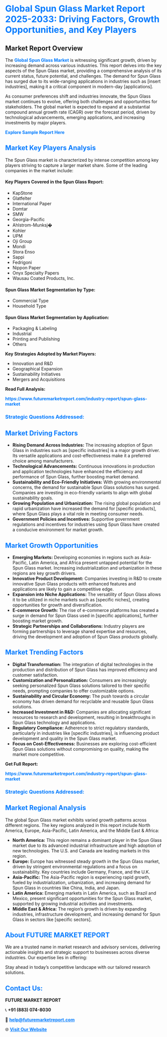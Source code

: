 <h1 style="color: #007BFF;">Global Spun Glass Market Report 2025-2033: Driving Factors, Growth Opportunities, and Key Players</h1>

<section id="overview">
<h2>Market Report Overview</h2>
<p>The <a href="https://www.futuremarketreport.com/industry-report/spun-glass-market" style="color: #007BFF; text-decoration: none;"><strong>Global Spun Glass Market</strong></a> is witnessing significant growth, driven by increasing demand across various industries. This report delves into the key aspects of the Spun Glass market, providing a comprehensive analysis of its current status, future potential, and challenges. The demand for Spun Glass has surged due to its wide-ranging applications in industries such as [insert industries], making it a critical component in modern-day [applications].</p>
<p>As consumer preferences shift and industries innovate, the Spun Glass market continues to evolve, offering both challenges and opportunities for stakeholders. The global market is expected to expand at a substantial compound annual growth rate (CAGR) over the forecast period, driven by technological advancements, emerging applications, and increasing investments by major players.</p>
</section>

<section id="overview">
<p><a href="https://www.futuremarketreport.com/request-sample/reportId=37052" style="color: #007BFF; text-decoration: none;"><strong>Explore Sample Report Here</strong></a></p>
</section>

<section id="key-players">
<h2 style="color: #007BFF;">Market Key Players Analysis</h2>
<p>The Spun Glass market is characterized by intense competition among key players striving to capture a larger market share. Some of the leading companies in the market include:</p>
<h4>Key Players Covered in the Spun Glass Report:</h4>
<ul><li>KapStone</li><li>Glatfelter</li><li>International Paper</li><li>Domtar</li><li>SMW</li><li>Georgia-Pacific</li><li>Ahlstrom-Munksj�</li><li>Kohler</li><li>UPM</li><li>Oji Group</li><li>Mondi</li><li>Stora Enso</li><li>Sappi</li><li>Fedrigoni</li><li>Nippon Paper</li><li>Onyx Specialty Papers</li><li>Wausau Coated Products, Inc.</li></ul>
<h4>Spun Glass Market Segmentation by Type:</h4>
<ul><li>Commercial Type</li><li>Household Type</li></ul>

<h4>Spun Glass Market Segmentation by Application:</h4>
<ul><li>Packaging &amp; Labeling</li><li>Industrial</li><li>Printing and Publishing</li><li>Others</li></ul>
<p><strong>Key Strategies Adopted by Market Players:</strong></p>
<ul>
<li>Innovation and R&D</li>
<li>Geographical Expansion</li>
<li>Sustainability Initiatives</li>
<li>Mergers and Acquisitions</li>
</ul>
</section>

<section>
<p><strong>Read Full Analysis: </strong></p><a href="https://www.futuremarketreport.com/industry-report/spun-glass-market" style="color: #007BFF; text-decoration: none;"><strong>https://www.futuremarketreport.com/industry-report/spun-glass-market</strong></a>
<h3 style="color: #007BFF;">Strategic Questions Addressed:</h3>
</section>

<section id="driving-factors">
<h2 style="color: #007BFF;">Market Driving Factors</h2>
<ul>
<li><strong>Rising Demand Across Industries:</strong> The increasing adoption of Spun Glass in industries such as [specific industries] is a major growth driver. Its versatile applications and cost-effectiveness make it a preferred choice among manufacturers.</li>
<li><strong>Technological Advancements:</strong> Continuous innovations in production and application technologies have enhanced the efficiency and performance of Spun Glass, further boosting market demand.</li>
<li><strong>Sustainability and Eco-Friendly Initiatives:</strong> With growing environmental concerns, the demand for sustainable Spun Glass solutions has surged. Companies are investing in eco-friendly variants to align with global sustainability goals.</li>
<li><strong>Growing Population and Urbanization:</strong> The rising global population and rapid urbanization have increased the demand for [specific products], where Spun Glass plays a vital role in meeting consumer needs.</li>
<li><strong>Government Policies and Incentives:</strong> Supportive government regulations and incentives for industries using Spun Glass have created a conducive environment for market growth.</li>
</ul>
</section>

<section id="growth-opportunities">
<h2 style="color: #007BFF;">Market Growth Opportunities</h2>
<ul>
<li><strong>Emerging Markets:</strong> Developing economies in regions such as Asia-Pacific, Latin America, and Africa present untapped potential for the Spun Glass market. Increasing industrialization and urbanization in these regions are key growth drivers.</li>
<li><strong>Innovative Product Development:</strong> Companies investing in R&D to create innovative Spun Glass products with enhanced features and applications are likely to gain a competitive edge.</li>
<li><strong>Expansion into Niche Applications:</strong> The versatility of Spun Glass allows it to be utilized in niche markets such as [specific niches], creating opportunities for growth and diversification.</li>
<li><strong>E-commerce Growth:</strong> The rise of e-commerce platforms has created a surge in demand for Spun Glass used in [specific applications], further boosting market growth.</li>
<li><strong>Strategic Partnerships and Collaborations:</strong> Industry players are forming partnerships to leverage shared expertise and resources, driving the development and adoption of Spun Glass products globally.</li>
</ul>
</section>

<section id="trending-factors">
<h2 style="color: #007BFF;">Market Trending Factors</h2>
<ul>
<li><strong>Digital Transformation:</strong> The integration of digital technologies in the production and distribution of Spun Glass has improved efficiency and customer satisfaction.</li>
<li><strong>Customization and Personalization:</strong> Consumers are increasingly seeking personalized Spun Glass solutions tailored to their specific needs, prompting companies to offer customizable options.</li>
<li><strong>Sustainability and Circular Economy:</strong> The push towards a circular economy has driven demand for recyclable and reusable Spun Glass solutions.</li>
<li><strong>Increased Investment in R&D:</strong> Companies are allocating significant resources to research and development, resulting in breakthroughs in Spun Glass technology and applications.</li>
<li><strong>Regulatory Compliance:</strong> Adherence to strict regulatory standards, particularly in industries like [specific industries], is influencing product development and quality in the Spun Glass market.</li>
<li><strong>Focus on Cost-Effectiveness:</strong> Businesses are exploring cost-efficient Spun Glass solutions without compromising on quality, making the market more competitive.</li>
</ul>
</section>

<section>
<p><strong>Get Full Report: </strong></p><a href="https://www.futuremarketreport.com/industry-report/spun-glass-market" style="color: #007BFF; text-decoration: none;"><strong>https://www.futuremarketreport.com/industry-report/spun-glass-market</strong></a>
<h3 style="color: #007BFF;">Strategic Questions Addressed:</h3>
</section>


<section id="regional-analysis">
<h2 style="color: #007BFF;">Market Regional Analysis</h2>
<p>The global Spun Glass market exhibits varied growth patterns across different regions. The key regions analyzed in this report include North America, Europe, Asia-Pacific, Latin America, and the Middle East & Africa:</p>
<ul>
<li><strong>North America:</strong> This region remains a dominant player in the Spun Glass market due to its advanced industrial infrastructure and high adoption of new technologies. The U.S. and Canada are leading markets in this region.</li>
<li><strong>Europe:</strong> Europe has witnessed steady growth in the Spun Glass market, driven by stringent environmental regulations and a focus on sustainability. Key countries include Germany, France, and the U.K.</li>
<li><strong>Asia-Pacific:</strong> The Asia-Pacific region is experiencing rapid growth, fueled by industrialization, urbanization, and increasing demand for Spun Glass in countries like China, India, and Japan.</li>
<li><strong>Latin America:</strong> Emerging markets in Latin America, such as Brazil and Mexico, present significant opportunities for the Spun Glass market, supported by growing industrial activities and investments.</li>
<li><strong>Middle East & Africa:</strong> The region’s growth is driven by expanding industries, infrastructure development, and increasing demand for Spun Glass in sectors like [specific sectors].</li>
</ul>
</section>

<footer>
<h2 style="color: #007BFF;">About FUTURE MARKET REPORT</h2>
<p>We are a trusted name in market research and advisory services, delivering actionable insights and strategic support to businesses across diverse industries. Our expertise lies in offering:</p>

<p>Stay ahead in today’s competitive landscape with our tailored research solutions.</p>

<h2 style="color: #007BFF;">Contact Us:</h2>
<p><strong>FUTURE MARKET REPORT</strong></p>
<p>📞 <strong>+91 (883) 074-8030</strong></p>
<p>📧 <strong><a href="mailto:help@futuremarketreport.com" style="color: #007BFF;">help@futuremarketreport.com</a></strong></p>
<p>🌐 <strong><a href="https://www.futuremarketreport.com/" style="color: #007BFF;">Visit Our Website</a></strong></p>
</footer>